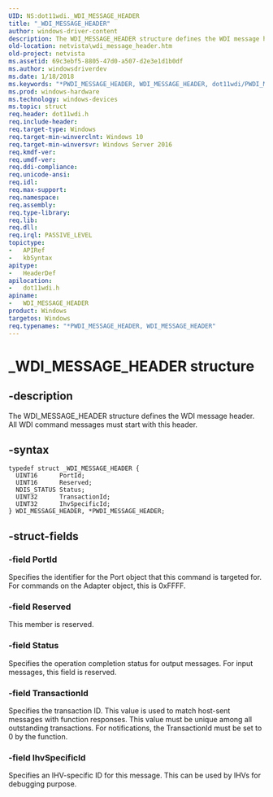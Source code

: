 ```yaml
---
UID: NS:dot11wdi._WDI_MESSAGE_HEADER
title: "_WDI_MESSAGE_HEADER"
author: windows-driver-content
description: The WDI_MESSAGE_HEADER structure defines the WDI message header. All WDI command messages must start with this header.
old-location: netvista\wdi_message_header.htm
old-project: netvista
ms.assetid: 69c3ebf5-8805-47d0-a507-d2e3e1d1b0df
ms.author: windowsdriverdev
ms.date: 1/18/2018
ms.keywords: "*PWDI_MESSAGE_HEADER, WDI_MESSAGE_HEADER, dot11wdi/PWDI_MESSAGE_HEADER, _WDI_MESSAGE_HEADER, PWDI_MESSAGE_HEADER, WDI_MESSAGE_HEADER structure [Network Drivers Starting with Windows Vista], PWDI_MESSAGE_HEADER structure pointer [Network Drivers Starting with Windows Vista], dot11wdi/WDI_MESSAGE_HEADER, netvista.wdi_message_header"
ms.prod: windows-hardware
ms.technology: windows-devices
ms.topic: struct
req.header: dot11wdi.h
req.include-header: 
req.target-type: Windows
req.target-min-winverclnt: Windows 10
req.target-min-winversvr: Windows Server 2016
req.kmdf-ver: 
req.umdf-ver: 
req.ddi-compliance: 
req.unicode-ansi: 
req.idl: 
req.max-support: 
req.namespace: 
req.assembly: 
req.type-library: 
req.lib: 
req.dll: 
req.irql: PASSIVE_LEVEL
topictype:
-	APIRef
-	kbSyntax
apitype:
-	HeaderDef
apilocation:
-	dot11wdi.h
apiname:
-	WDI_MESSAGE_HEADER
product: Windows
targetos: Windows
req.typenames: "*PWDI_MESSAGE_HEADER, WDI_MESSAGE_HEADER"
---
```


# _WDI_MESSAGE_HEADER structure


## -description


The 
  WDI_MESSAGE_HEADER structure defines the WDI message header. All WDI  command messages must start with this header.


## -syntax


````
typedef struct _WDI_MESSAGE_HEADER {
  UINT16      PortId;
  UINT16      Reserved;
  NDIS_STATUS Status;
  UINT32      TransactionId;
  UINT32      IhvSpecificId;
} WDI_MESSAGE_HEADER, *PWDI_MESSAGE_HEADER;
````


## -struct-fields




### -field PortId

Specifies the identifier for the Port object that this command is targeted for. For commands on the Adapter object, this is 0xFFFF.


### -field Reserved

This member is reserved.


### -field Status

Specifies the operation completion status for output messages. For input messages, this field is reserved.


### -field TransactionId

Specifies the transaction ID. This value is used to match host-sent messages with function responses.  This value must be unique among all outstanding transactions.  For notifications, the TransactionId must be set to 0 by the function.


### -field IhvSpecificId

Specifies an IHV-specific ID for this message. This can be used by IHVs for debugging purpose.

